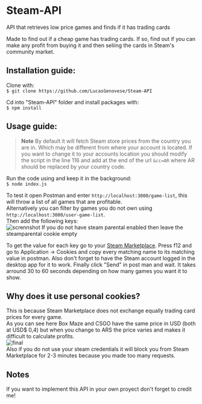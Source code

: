 # Steam-API
API that retrieves low price games and finds if it has trading cards

Made to find out if a cheap game has trading cards. If so, find out if you can  
make any profit from buying it and then seliing the cards in Steam's community market.


## Installation guide:  
Clone with:  
`$ git clone https://github.com/LucasGenovese/Steam-API`  

Cd into "Steam-API" folder and install packages with:  
`$ npm install`  


## Usage guide:  

> **Note**
> By default it will fetch Steam store prices from the country you are in. Which may be different from where your account is located. If you want to change it to your accounts location you should modify the script in the line 116 and add at the end of the url `&cc=AR` where AR should be replaced by your country code.

Run the code using and keep it in the background:  
`$ node index.js`  

To test it open Postman and enter `http://localhost:3000/game-list`, this will throw a list of all games that are profitable.  
Alternatively you can filter by games you do not own using `http://localhost:3000/user-game-list`.  
Then add the following keys:  
![scrennshot](https://user-images.githubusercontent.com/72575906/204197869-76f34905-51cf-4d67-826a-924da14941c8.jpg)
If you do not have steam parental enabled then leave the steamparental cookie empty

To get the value for each key go to your [Steam Marketplace](https://steamcommunity.com/market/). Press f12 and go to Application -> Cookies and copy every matching name to its matching value in postman. Also don't forget to have the Steam account logged in the desktop app for it to work.
Finally click "Send" in post man and wait. It takes arround 30 to 60 seconds depending on how many games you want it to show.

## Why does it use personal cookies?  

This is because Steam Marketplace does not exchange equally trading card prices for every game.  
As you can see here Box Maze and CSGO have the same price in USD (both at USD$ 0,4) but when you change to ARS the price varies and makes it difficult to calculate profits.   
![final](https://user-images.githubusercontent.com/72575906/200729065-a5620cf3-3a8a-4176-8213-23048a7111d2.png)  
Also if you do not use your steam credentials it will block you from Steam Marketplace for 2-3 minutes because you made too many requests.  

## Notes
If you want to implement this API in your own proyect don't forget to credit me!
